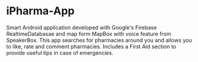 # iPharma-App
Smart Android application developed with Google's Firebase RealtimeDatabasae and map form MapBox with voice feature from SpeakerBox. This app searches for pharmacies around you and allows you to like, rate and comment pharmacies. Includes a First Aid section to provide useful tips in case of emergencies.
